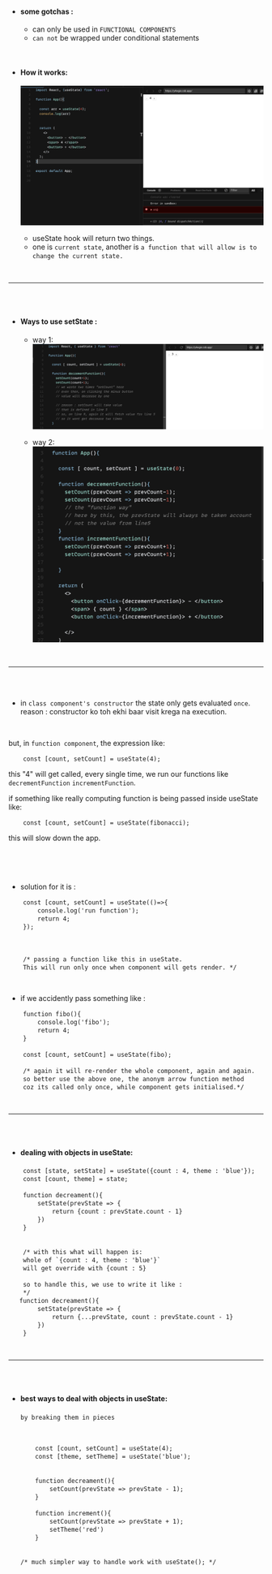 - #### some gotchas : 
    - can only be used in `FUNCTIONAL COMPONENTS`
    - `can not` be wrapped under conditional statements


</br>

- #### How it works: 

    ![](/bootstrapsImages/usestate1.png)
    - useState hook will return two things.
    - one is `current state`, another is `a function that will allow is to change the current state.` 


</br>
<hr> </br> </br>

- #### Ways to use setState : 
    - way 1: 
![](/bootstrapsImages/usestate2.png)
 
    - way 2: 
![](/bootstrapsImages/usestate4.png)

</br>
<hr> </br> </br>

- in `class component's constructor` 
the state only gets evaluated `once`.
reason : constructor ko toh ekhi baar visit krega na execution. 
</br>

but,
in `function component`, the expression like:

```JS
    const [count, setCount] = useState(4);
```
this "4" will get called, 
every single time, we run our functions like 
`decrementFunction` `incrementFunction`.

if something like really computing function is being passed inside useState like: 
```JS
    const [count, setCount] = useState(fibonacci);
```
this will slow down the app.

</br></br></br>

- solution for it is :
```JS
    const [count, setCount] = useState(()=>{
        console.log('run function');
        return 4;
    });



    /* passing a function like this in useState.
    This will run only once when component will gets render. */
```


</br>

- if we accidently pass something like :
```JS
    function fibo(){
        console.log('fibo');
        return 4;
    }

    const [count, setCount] = useState(fibo);

    /* again it will re-render the whole component, again and again.
    so better use the above one, the anonym arrow function method 
    coz its called only once, while component gets initialised.*/
```

</br>
<hr> </br> </br>

- #### dealing with objects in useState:
```JS
    const [state, setState] = useState({count : 4, theme : 'blue'});
    const [count, theme] = state;

    function decreament(){
        setState(prevState => {
            return {count : prevState.count - 1}
        })
    }


    /* with this what will happen is:
    whole of `{count : 4, theme : 'blue'}` 
    will get override with {count : 5}  
    
    so to handle this, we use to write it like :
    */
   function decreament(){
        setState(prevState => {
            return {...prevState, count : prevState.count - 1}
        })
    }
```


</br>
<hr> </br> </br>

- #### best ways to deal with objects in useState:
    `by breaking them in pieces` 

    </br>

    ```JS
        const [count, setCount] = useState(4);
        const [theme, setTheme] = useState('blue');


        function decreament(){
            setCount(prevState => prevState - 1);
        }

        function increment(){
            setCount(prevState => prevState + 1);
            setTheme('red')
        }


    /* much simpler way to handle work with useState(); */
    ```

    
